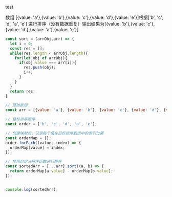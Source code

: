test

数组 [{value: 'a'},{value: 'b'},{value: 'c'},{value: 'd'},{value: 'e'}]根据['b', 'c', 'd', 'a', 'e'] 进行排序（没有数据重复）输出结果为[{value: 'b'},{value: 'c'},{value: 'd'},{value: 'a'},{value: 'e'}]



```js
const sort = (arrObj,arr) => {
  let i = 0;
  const res = [];
  while(res.length < arrObj.length){
    for(let obj of arrObj){
      if(obj.value === arr[i]){
        res.push(obj);
        i++;
      }
    }
  }
  return res;
}
```





```js
// 原始数组
const arr = [{value: 'a'}, {value: 'b'}, {value: 'c'}, {value: 'd'}, {value: 'e'}];

// 目标排序顺序
const order = ['b', 'c', 'd', 'a', 'e'];

// 创建映射表，记录每个值在目标排序数组中的索引位置
const orderMap = {};
order.forEach((value, index) => {
  orderMap[value] = index;
});

// 使用自定义排序函数进行排序
const sortedArr = [...arr].sort((a, b) => {
  return orderMap[a.value] - orderMap[b.value];
});


console.log(sortedArr);

```

